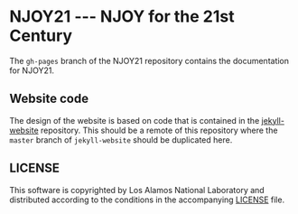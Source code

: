 # NJOY21 --- NJOY for the 21st Century
The `gh-pages` branch of the NJOY21 repository contains the documentation for NJOY21. 

## Website code
The design of the website is based on code that is contained in the [jekyll-website](https://github.com/njoy/jekyll-website) repository. This should be a remote of this repository where the `master` branch of `jekyll-website` should be duplicated here.

## LICENSE
This software is copyrighted by Los Alamos National Laboratory and distributed according to the conditions in the accompanying [LICENSE](LICENSE) file. 
